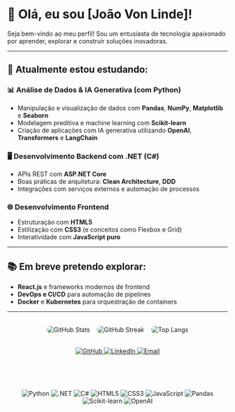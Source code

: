 # 👋 Olá, eu sou [João Von Linde]!

Seja bem-vindo ao meu perfil! Sou um entusiasta de tecnologia apaixonado por aprender, explorar e construir soluções inovadoras.

---

## 🚀 Atualmente estou estudando:

### 📊 Análise de Dados & IA Generativa (com Python)
- Manipulação e visualização de dados com **Pandas**, **NumPy**, **Matplotlib** e **Seaborn**
- Modelagem preditiva e machine learning com **Scikit-learn**
- Criação de aplicações com IA generativa utilizando **OpenAI**, **Transformers** e **LangChain**

### 🖥️ Desenvolvimento Backend com .NET (C#)
- APIs REST com **ASP.NET Core**
- Boas práticas de arquitetura: **Clean Architecture**, **DDD**
- Integrações com serviços externos e automação de processos

### 🌐 Desenvolvimento Frontend
- Estruturação com **HTML5**
- Estilização com **CSS3** (e conceitos como Flexbox e Grid)
- Interatividade com **JavaScript puro**

---

## 📚 Em breve pretendo explorar:
- **React.js** e frameworks modernos de frontend
- **DevOps e CI/CD** para automação de pipelines
- **Docker** e **Kubernetes** para orquestração de containers

---

<div style="display: flex; flex-wrap: wrap; gap: 1rem; justify-content: center; margin-top: 2rem;">
  <img src="https://github-readme-stats.vercel.app/api?username=JoaoVonLinde&show_icons=true&theme=github_dark" alt="GitHub Stats" style="max-width: 100%; height: auto; border-radius: 10px;" />
  <img src="https://github-readme-streak-stats.herokuapp.com?user=JoaoVonLinde&theme=github-dark&date_format=M%20j%5B%2C%20Y%5D" alt="GitHub Streak" style="max-width: 100%; height: auto; border-radius: 10px;" />
  <img src="https://github-readme-stats.vercel.app/api/top-langs/?username=JoaoVonLinde&layout=compact&theme=github_dark" alt="Top Langs" style="max-width: 100%; height: auto; border-radius: 10px;" />
</div>

<div align="center" style="margin-top: 2rem;">
  <a href="https://github.com/JoaoVonLinde" target="_blank">
    <img src="https://img.shields.io/badge/GitHub-181717?style=for-the-badge&logo=github&logoColor=white" alt="GitHub"/>
  </a>
  <a href="https://www.linkedin.com/in/jo%C3%A3o-von-linde-74a467298/" target="_blank">
    <img src="https://img.shields.io/badge/LinkedIn-0A66C2?style=for-the-badge&logo=linkedin&logoColor=white" alt="LinkedIn"/>
  </a>
  <a href="mailto:joaovonlinde@gmail.com">
    <img src="https://img.shields.io/badge/Email-D14836?style=for-the-badge&logo=gmail&logoColor=white" alt="Email"/>
  </a>
</div>

<div align="center" style="margin-top: 5rem;">
  <img src="https://img.shields.io/badge/Python-3776AB?style=for-the-badge&logo=python&logoColor=white" alt="Python" />
  <img src="https://img.shields.io/badge/.NET-512BD4?style=for-the-badge&logo=dotnet&logoColor=white" alt=".NET" />
  <img src="https://img.shields.io/badge/C%23-239120?style=for-the-badge&logo=csharp&logoColor=white" alt="C#" />
  <img src="https://img.shields.io/badge/HTML5-E34F26?style=for-the-badge&logo=html5&logoColor=white" alt="HTML5" />
  <img src="https://img.shields.io/badge/CSS3-1572B6?style=for-the-badge&logo=css3&logoColor=white" alt="CSS3" />
  <img src="https://img.shields.io/badge/JavaScript-F7DF1E?style=for-the-badge&logo=javascript&logoColor=black" alt="JavaScript" />
  <img src="https://img.shields.io/badge/Pandas-150458?style=for-the-badge&logo=pandas&logoColor=white" alt="Pandas" />
  <img src="https://img.shields.io/badge/Scikit--learn-F7931E?style=for-the-badge&logo=scikit-learn&logoColor=white" alt="Scikit-learn" />
  <img src="https://img.shields.io/badge/OpenAI-412991?style=for-the-badge&logo=openai&logoColor=white" alt="OpenAI" />
</div>
